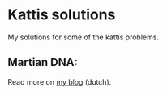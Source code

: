 # Kattis solutions

My solutions for some of the kattis problems.

## Martian DNA:
Read more on [my blog](https://antonbaeckelandt.be/posts/5) (dutch).